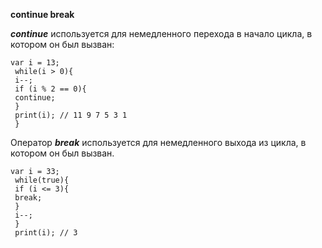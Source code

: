 **continue break**

***continue*** используется для немедленного перехода в 
начало цикла, в котором он был вызван:
```
var i = 13;
 while(i > 0){
 i--;
 if (i % 2 == 0){
 continue;
 }
 print(i); // 11 9 7 5 3 1
 }
```  

Оператор ***break*** используется для немедленного выхода из цикла, в 
котором он был вызван.
```
var i = 33;
 while(true){
 if (i <= 3){
 break;
 }
 i--;
 }
 print(i); // 3
 ```

